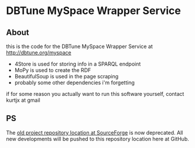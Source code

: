 DBTune MySpace Wrapper Service
==============================

About
-----

this is the code for the DBTune MySpace Wrapper Service at
	http://dbtune.org/myspace

* 4Store is used for storing info in a SPARQL endpoint
* MoPy is used to create the RDF
* BeautifulSoup is used in the page scraping
* probably some other dependencies i'm forgetting

if for some reason you actually want to run this software yourself, contact
kurtjx at gmail

PS
--

The [old project repository location at SourceForge](http://motools.svn.sourceforge.net/viewvc/motools/myspace-serv/) is now deprecated. All new developments will be pushed to this repository location here at GitHub.

